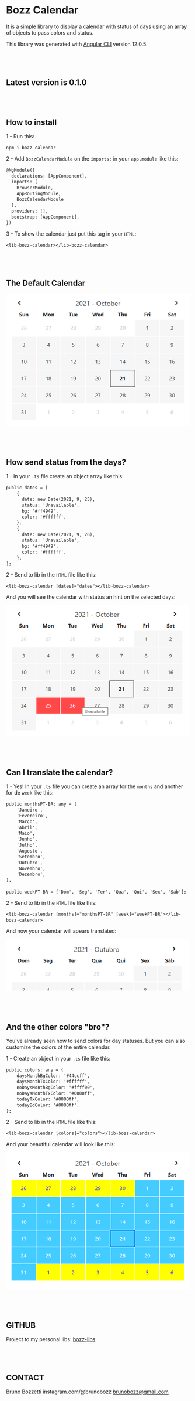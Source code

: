 # Bozz Calendar

It is a simple library to display a calendar with status of days using an array of objects to pass colors and status.

This library was generated with [Angular CLI](https://github.com/angular/angular-cli) version 12.0.5.

## &nbsp;

## Latest version is 0.1.0

## &nbsp;

## How to install

1 - Run this:

```
npm i bozz-calendar
```

2 - Add `BozzCalendarModule` on the `imports:` in your `app.module` like this:

```
@NgModule({
  declarations: [AppComponent],
  imports: [
    BrowserModule,
    AppRoutingModule,
    BozzCalendarModule
  ],
  providers: [],
  bootstrap: [AppComponent],
})
```

3 - To show the calendar just put this tag in your `HTML`:

```
<lib-bozz-calendar></lib-bozz-calendar>
```

## &nbsp;

## The Default Calendar

<p>
    <img src="./imgs/bozzcalendarDefault.png">
</p>

## &nbsp;

## How send status from the days?

1 - In your `.ts` file create an object array like this:

```
public dates = [
    {
      date: new Date(2021, 9, 25),
      status: 'Unavailable',
      bg: '#ff4949',
      color: '#ffffff',
    },
    {
      date: new Date(2021, 9, 26),
      status: 'Unavailable',
      bg: '#ff4949',
      color: '#ffffff',
    },
];
```

2 - Send to lib in the `HTML` file like this:

```
<lib-bozz-calendar [dates]="dates"></lib-bozz-calendar>
```

And you will see the calendar with status an hint on the selected days:

<p>
    <img src="./imgs/bozzcalendarStatus.png">
</p>

## &nbsp;

## Can I translate the calendar?

1 - Yes! In your `.ts` file you can create an array for the `months` and another for de `week` like this:

```
public monthsPT-BR: any = [
    'Janeiro',
    'Fevereiro',
    'Março',
    'Abril',
    'Maio',
    'Junho',
    'Julho',
    'Augosto',
    'Setembro',
    'Outubro',
    'Novembro',
    'Dezembro',
];

public weekPT-BR = ['Dom', 'Seg', 'Ter', 'Qua', 'Qui', 'Sex', 'Sáb'];
```

2 - Send to lib in the `HTML` file like this:

```
<lib-bozz-calendar [months]="monthsPT-BR" [week]="weekPT-BR"></lib-bozz-calendar>
```

And now your calendar will apears translated:

<p>
    <img src="./imgs/bozzcalendarTranslate.png">
</p>

## &nbsp;

## And the other colors "bro"?

You've already seen how to send colors for day statuses. But you can also customize the colors of the entire calendar.

1 - Create an object in your `.ts` file like this:

```
public colors: any = {
    daysMonthBgColor: '#44ccff',
    daysMonthTxColor: '#ffffff',
    noDaysMonthBgColor: '#ffff00',
    noDaysMonthTxColor: '#0000ff',
    todayTxColor: '#0000ff',
    todayBdColor: '#0000ff',
};
```

2 - Send to lib in the `HTML` file like this:

```
<lib-bozz-calendar [colors]="colors"></lib-bozz-calendar>
```

And your beautiful calendar will look like this:

<p>
    <img src="./imgs/bozzcalendarColors.png">
</p>

## &nbsp;

## GITHUB

<p>
    Project to my personal libs: <a href="https://github.com/brunobozz/bozz-libs" taget="_blank">bozz-libs</a>
</p>

## &nbsp;

## CONTACT

Bruno Bozzetti
instagram.com/@brunobozz
brunobozz@gmail.com
